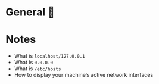 # General :ledger:

# Notes 

* What is ``` localhost/127.0.0.1 ```
* What is ``` 0.0.0.0 ```
* What is ``` /etc/hosts ```
* How to display your machine’s active network interfaces
